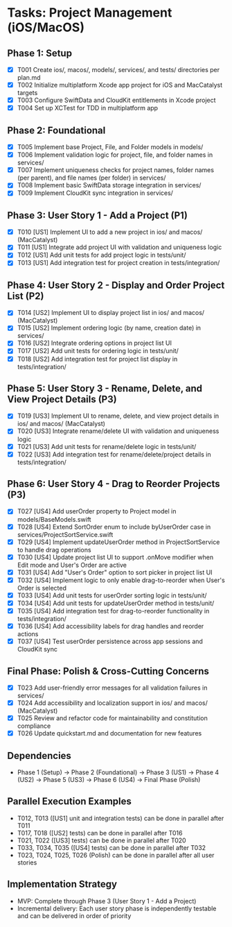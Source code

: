 # Tasks: Project Management (iOS/MacOS)

## Phase 1: Setup
- [X] T001 Create ios/, macos/, models/, services/, and tests/ directories per plan.md
- [X] T002 Initialize multiplatform Xcode app project for iOS and MacCatalyst targets
- [X] T003 Configure SwiftData and CloudKit entitlements in Xcode project
- [X] T004 Set up XCTest for TDD in multiplatform app

## Phase 2: Foundational
- [X] T005 Implement base Project, File, and Folder models in models/
- [X] T006 Implement validation logic for project, file, and folder names in services/
- [X] T007 Implement uniqueness checks for project names, folder names (per parent), and file names (per folder) in services/
- [X] T008 Implement basic SwiftData storage integration in services/
- [X] T009 Implement CloudKit sync integration in services/

## Phase 3: User Story 1 - Add a Project (P1)
- [X] T010 [US1] Implement UI to add a new project in ios/ and macos/ (MacCatalyst)
- [X] T011 [US1] Integrate add project UI with validation and uniqueness logic
- [X] T012 [US1] Add unit tests for add project logic in tests/unit/
- [X] T013 [US1] Add integration test for project creation in tests/integration/

## Phase 4: User Story 2 - Display and Order Project List (P2)
- [X] T014 [US2] Implement UI to display project list in ios/ and macos/ (MacCatalyst)
- [X] T015 [US2] Implement ordering logic (by name, creation date) in services/
- [X] T016 [US2] Integrate ordering options in project list UI
- [X] T017 [US2] Add unit tests for ordering logic in tests/unit/
- [X] T018 [US2] Add integration test for project list display in tests/integration/

## Phase 5: User Story 3 - Rename, Delete, and View Project Details (P3)
- [X] T019 [US3] Implement UI to rename, delete, and view project details in ios/ and macos/ (MacCatalyst)
- [X] T020 [US3] Integrate rename/delete UI with validation and uniqueness logic
- [X] T021 [US3] Add unit tests for rename/delete logic in tests/unit/
- [X] T022 [US3] Add integration test for rename/delete/project details in tests/integration/

## Phase 6: User Story 4 - Drag to Reorder Projects (P3)
- [X] T027 [US4] Add userOrder property to Project model in models/BaseModels.swift
- [X] T028 [US4] Extend SortOrder enum to include byUserOrder case in services/ProjectSortService.swift
- [X] T029 [US4] Implement updateUserOrder method in ProjectSortService to handle drag operations
- [X] T030 [US4] Update project list UI to support .onMove modifier when Edit mode and User's Order are active
- [X] T031 [US4] Add "User's Order" option to sort picker in project list UI
- [X] T032 [US4] Implement logic to only enable drag-to-reorder when User's Order is selected
- [X] T033 [US4] Add unit tests for userOrder sorting logic in tests/unit/
- [X] T034 [US4] Add unit tests for updateUserOrder method in tests/unit/
- [X] T035 [US4] Add integration test for drag-to-reorder functionality in tests/integration/
- [X] T036 [US4] Add accessibility labels for drag handles and reorder actions
- [X] T037 [US4] Test userOrder persistence across app sessions and CloudKit sync

## Final Phase: Polish & Cross-Cutting Concerns
- [X] T023 Add user-friendly error messages for all validation failures in services/
- [X] T024 Add accessibility and localization support in ios/ and macos/ (MacCatalyst)
- [X] T025 Review and refactor code for maintainability and constitution compliance
- [X] T026 Update quickstart.md and documentation for new features

## Dependencies
- Phase 1 (Setup) → Phase 2 (Foundational) → Phase 3 (US1) → Phase 4 (US2) → Phase 5 (US3) → Phase 6 (US4) → Final Phase (Polish)

## Parallel Execution Examples
- T012, T013 ([US1] unit and integration tests) can be done in parallel after T011
- T017, T018 ([US2] tests) can be done in parallel after T016
- T021, T022 ([US3] tests) can be done in parallel after T020
- T033, T034, T035 ([US4] tests) can be done in parallel after T032
- T023, T024, T025, T026 (Polish) can be done in parallel after all user stories

## Implementation Strategy
- MVP: Complete through Phase 3 (User Story 1 - Add a Project)
- Incremental delivery: Each user story phase is independently testable and can be delivered in order of priority

